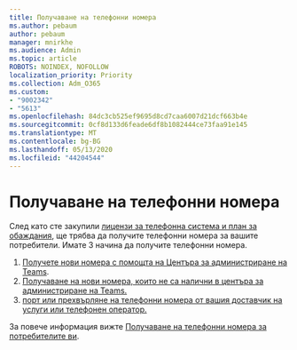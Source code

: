 ```yaml
---
title: Получаване на телефонни номера
ms.author: pebaum
author: pebaum
manager: mnirkhe
ms.audience: Admin
ms.topic: article
ROBOTS: NOINDEX, NOFOLLOW
localization_priority: Priority
ms.collection: Adm_O365
ms.custom:
- "9002342"
- "5613"
ms.openlocfilehash: 84dc3cb525ef9695d8cd7caa6007d21dcf663b4e
ms.sourcegitcommit: 0cf8d133d6feade6df8b1082444ce73faa91e145
ms.translationtype: MT
ms.contentlocale: bg-BG
ms.lasthandoff: 05/13/2020
ms.locfileid: "44204544"
---
```

# <a name="get-phone-numbers"></a>Получаване на телефонни номера

След като сте закупили [лицензи за телефонна система и план за обаждания](https://docs.microsoft.com/MicrosoftTeams/setting-up-your-phone-system#step-2-buy-and-assign-phone-system-and-calling-plan-licenses), ще трябва да получите телефонни номера за вашите потребители. Имате 3 начина да получите телефонни номера.

1. [Получете нови номера с помощта на Центъра за администриране на Teams](https://docs.microsoft.com/MicrosoftTeams/setting-up-your-phone-system#get-new-user-phone-numbers-using-the-teams-admin-center).
2. [Получаване на нови номера, които не са налични в центъра за администриране на Teams.](https://docs.microsoft.com/MicrosoftTeams/setting-up-your-phone-system#get-new-numbers-that-arent-available-in-the-teams-admin-center)
3. [порт или прехвърляне на телефонни номера от вашия доставчик на услуги или телефонен оператор.](https://docs.microsoft.com/MicrosoftTeams/setting-up-your-phone-system#port-or-transfer-phone-numbers-from-your-service-provider-or-phone-carrier)

За повече информация вижте [Получаване на телефонни номера за потребителите ви](https://docs.microsoft.com/MicrosoftTeams/setting-up-your-phone-system#port-or-transfer-phone-numbers-from-your-service-provider-or-phone-carrier).
